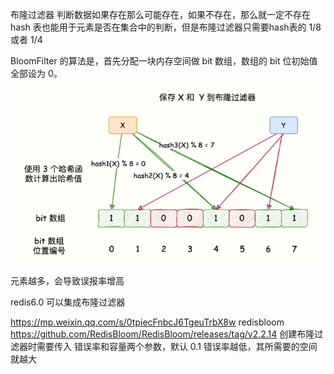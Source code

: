 布隆过滤器 判断数据如果存在那么可能存在，如果不存在，那么就一定不存在
hash 表也能用于元素是否在集合中的判断，但是布隆过滤器只需要hash表的 1/8 或者 1/4 

BloomFilter 的算法是，首先分配一块内存空间做 bit 数组，数组的 bit 位初始值全部设为 0。
![](./images/bloomfilter.png) 

元素越多，会导致误报率增高

redis6.0 可以集成布隆过滤器

https://mp.weixin.qq.com/s/0tpiecFnbcJ6TgeuTrbX8w
redisbloom
https://github.com/RedisBloom/RedisBloom/releases/tag/v2.2.14
创建布隆过滤器时需要传入 错误率和容量两个参数，默认 0.1 错误率越低，其所需要的空间就越大

